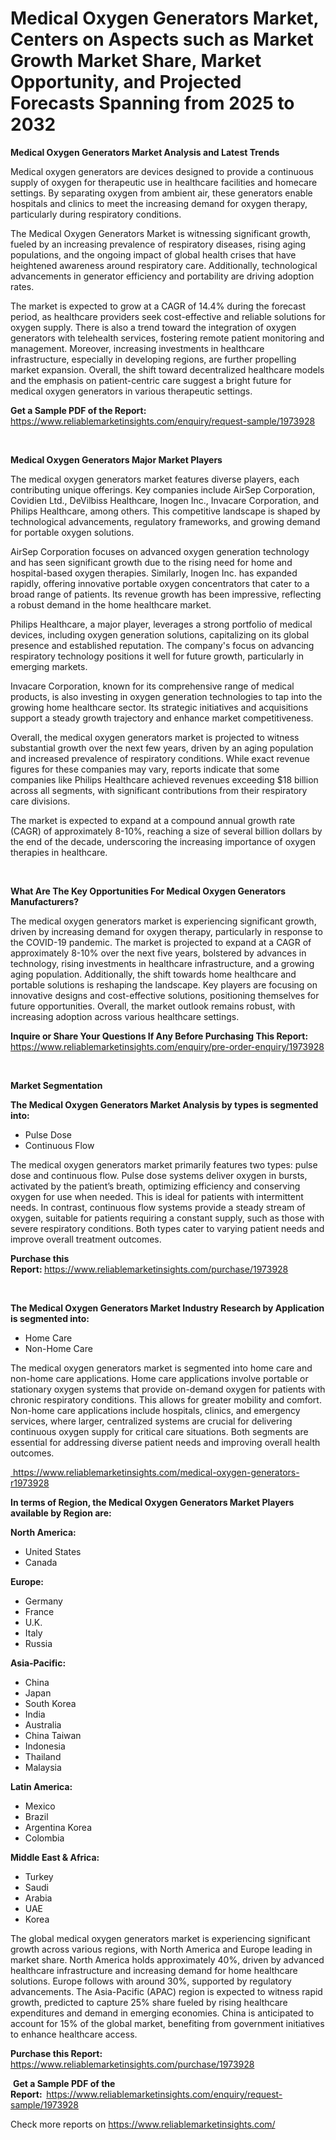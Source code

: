 <p><h1>Medical Oxygen Generators Market, Centers on Aspects such as Market Growth Market Share, Market Opportunity, and Projected Forecasts Spanning from 2025 to 2032</h1></p><p><strong>Medical Oxygen Generators Market Analysis and Latest Trends</strong></p>
<p><p>Medical oxygen generators are devices designed to provide a continuous supply of oxygen for therapeutic use in healthcare facilities and homecare settings. By separating oxygen from ambient air, these generators enable hospitals and clinics to meet the increasing demand for oxygen therapy, particularly during respiratory conditions.</p><p>The Medical Oxygen Generators Market is witnessing significant growth, fueled by an increasing prevalence of respiratory diseases, rising aging populations, and the ongoing impact of global health crises that have heightened awareness around respiratory care. Additionally, technological advancements in generator efficiency and portability are driving adoption rates. </p><p>The market is expected to grow at a CAGR of 14.4% during the forecast period, as healthcare providers seek cost-effective and reliable solutions for oxygen supply. There is also a trend toward the integration of oxygen generators with telehealth services, fostering remote patient monitoring and management. Moreover, increasing investments in healthcare infrastructure, especially in developing regions, are further propelling market expansion. Overall, the shift toward decentralized healthcare models and the emphasis on patient-centric care suggest a bright future for medical oxygen generators in various therapeutic settings.</p></p>
<p><strong>Get a Sample PDF of the Report:&nbsp;</strong> <a href="https://www.reliablemarketinsights.com/enquiry/request-sample/1973928?utm_campaign=2647&utm_medium=2&utm_source=Github&utm_content=ia&utm_term=04032025&utm_id=medical-oxygen-generators">https://www.reliablemarketinsights.com/enquiry/request-sample/1973928</a></p>
<p>&nbsp;</p>
<p><strong>Medical Oxygen Generators Major Market Players</strong></p>
<p><p>The medical oxygen generators market features diverse players, each contributing unique offerings. Key companies include AirSep Corporation, Covidien Ltd., DeVilbiss Healthcare, Inogen Inc., Invacare Corporation, and Philips Healthcare, among others. This competitive landscape is shaped by technological advancements, regulatory frameworks, and growing demand for portable oxygen solutions.</p><p>AirSep Corporation focuses on advanced oxygen generation technology and has seen significant growth due to the rising need for home and hospital-based oxygen therapies. Similarly, Inogen Inc. has expanded rapidly, offering innovative portable oxygen concentrators that cater to a broad range of patients. Its revenue growth has been impressive, reflecting a robust demand in the home healthcare market.</p><p>Philips Healthcare, a major player, leverages a strong portfolio of medical devices, including oxygen generation solutions, capitalizing on its global presence and established reputation. The company's focus on advancing respiratory technology positions it well for future growth, particularly in emerging markets.</p><p>Invacare Corporation, known for its comprehensive range of medical products, is also investing in oxygen generation technologies to tap into the growing home healthcare sector. Its strategic initiatives and acquisitions support a steady growth trajectory and enhance market competitiveness.</p><p>Overall, the medical oxygen generators market is projected to witness substantial growth over the next few years, driven by an aging population and increased prevalence of respiratory conditions. While exact revenue figures for these companies may vary, reports indicate that some companies like Philips Healthcare achieved revenues exceeding $18 billion across all segments, with significant contributions from their respiratory care divisions.</p><p>The market is expected to expand at a compound annual growth rate (CAGR) of approximately 8-10%, reaching a size of several billion dollars by the end of the decade, underscoring the increasing importance of oxygen therapies in healthcare.</p></p>
<p>&nbsp;</p>
<p><strong>What Are The Key Opportunities For Medical Oxygen Generators Manufacturers?</strong></p>
<p><p>The medical oxygen generators market is experiencing significant growth, driven by increasing demand for oxygen therapy, particularly in response to the COVID-19 pandemic. The market is projected to expand at a CAGR of approximately 8-10% over the next five years, bolstered by advances in technology, rising investments in healthcare infrastructure, and a growing aging population. Additionally, the shift towards home healthcare and portable solutions is reshaping the landscape. Key players are focusing on innovative designs and cost-effective solutions, positioning themselves for future opportunities. Overall, the market outlook remains robust, with increasing adoption across various healthcare settings.</p></p>
<p><strong>Inquire or Share Your Questions If Any Before Purchasing This Report:</strong> <a href="https://www.reliablemarketinsights.com/enquiry/pre-order-enquiry/1973928?utm_campaign=2647&utm_medium=2&utm_source=Github&utm_content=ia&utm_term=04032025&utm_id=medical-oxygen-generators">https://www.reliablemarketinsights.com/enquiry/pre-order-enquiry/1973928</a></p>
<p>&nbsp;</p>
<p><strong>Market Segmentation</strong></p>
<p><strong>The Medical Oxygen Generators Market Analysis by types is segmented into:</strong></p>
<p><ul><li>Pulse Dose</li><li>Continuous Flow</li></ul></p>
<p><p>The medical oxygen generators market primarily features two types: pulse dose and continuous flow. Pulse dose systems deliver oxygen in bursts, activated by the patient’s breath, optimizing efficiency and conserving oxygen for use when needed. This is ideal for patients with intermittent needs. In contrast, continuous flow systems provide a steady stream of oxygen, suitable for patients requiring a constant supply, such as those with severe respiratory conditions. Both types cater to varying patient needs and improve overall treatment outcomes.</p></p>
<p><strong>Purchase this Report:&nbsp;</strong><a href="https://www.reliablemarketinsights.com/purchase/1973928?utm_campaign=2647&utm_medium=2&utm_source=Github&utm_content=ia&utm_term=04032025&utm_id=medical-oxygen-generators">https://www.reliablemarketinsights.com/purchase/1973928</a></p>
<p>&nbsp;</p>
<p><strong>The Medical Oxygen Generators Market Industry Research by Application is segmented into:</strong></p>
<p><ul><li>Home Care</li><li>Non-Home Care</li></ul></p>
<p><p>The medical oxygen generators market is segmented into home care and non-home care applications. Home care applications involve portable or stationary oxygen systems that provide on-demand oxygen for patients with chronic respiratory conditions. This allows for greater mobility and comfort. Non-home care applications include hospitals, clinics, and emergency services, where larger, centralized systems are crucial for delivering continuous oxygen supply for critical care situations. Both segments are essential for addressing diverse patient needs and improving overall health outcomes.</p></p>
<p><a href="https://www.reliablemarketinsights.com/medical-oxygen-generators-r1973928?utm_campaign=2647&utm_medium=2&utm_source=Github&utm_content=ia&utm_term=04032025&utm_id=medical-oxygen-generators">&nbsp;https://www.reliablemarketinsights.com/medical-oxygen-generators-r1973928</a></p>
<p><strong>In terms of Region, the Medical Oxygen Generators Market Players available by Region are:</strong></p>
<p>
    <p> <strong> North America: </strong>
        <ul>
            <li>United States</li>
            <li>Canada</li>
        </ul>
        </p> 
    <p> <strong> Europe: </strong>
        <ul>
            <li>Germany</li>
            <li>France</li>
            <li>U.K.</li>
            <li>Italy</li>
            <li>Russia</li>
        </ul>
        </p> 
    <p> <strong> Asia-Pacific: </strong>
        <ul>
            <li>China</li>
            <li>Japan</li>
            <li>South Korea</li>
            <li>India</li>
            <li>Australia</li>
            <li>China Taiwan</li>
            <li>Indonesia</li>
            <li>Thailand</li>
            <li>Malaysia</li>
        </ul>
        </p> 
    <p> <strong> Latin America: </strong>
        <ul>
            <li>Mexico</li>
            <li>Brazil</li>
            <li>Argentina Korea</li>
            <li>Colombia</li>
        </ul>
        </p> 
    <p> <strong> Middle East & Africa: </strong>
        <ul>
            <li>Turkey</li>
            <li>Saudi</li>
            <li>Arabia</li>
            <li>UAE</li>
            <li>Korea</li>
        </ul>
    </p>
    </p>
<p><p>The global medical oxygen generators market is experiencing significant growth across various regions, with North America and Europe leading in market share. North America holds approximately 40%, driven by advanced healthcare infrastructure and increasing demand for home healthcare solutions. Europe follows with around 30%, supported by regulatory advancements. The Asia-Pacific (APAC) region is expected to witness rapid growth, predicted to capture 25% share fueled by rising healthcare expenditures and demand in emerging economies. China is anticipated to account for 15% of the global market, benefiting from government initiatives to enhance healthcare access.</p></p>
<p><strong>Purchase this Report: </strong><a href="https://www.reliablemarketinsights.com/purchase/1973928?utm_campaign=2647&utm_medium=2&utm_source=Github&utm_content=ia&utm_term=04032025&utm_id=medical-oxygen-generators">https://www.reliablemarketinsights.com/purchase/1973928</a></p>
<p>&nbsp;<strong>Get a Sample PDF of the Report:&nbsp;&nbsp;</strong><a href="https://www.reliablemarketinsights.com/enquiry/request-sample/1973928?utm_campaign=2647&utm_medium=2&utm_source=Github&utm_content=ia&utm_term=04032025&utm_id=medical-oxygen-generators">https://www.reliablemarketinsights.com/enquiry/request-sample/1973928</a></p>
<p><strong></strong></p>
<p>Check more reports on <a href="https://www.reliablemarketinsights.com/?utm_campaign=2647&utm_medium=2&utm_source=Github&utm_content=ia&utm_term=04032025&utm_id=medical-oxygen-generators">https://www.reliablemarketinsights.com/</a></p>
